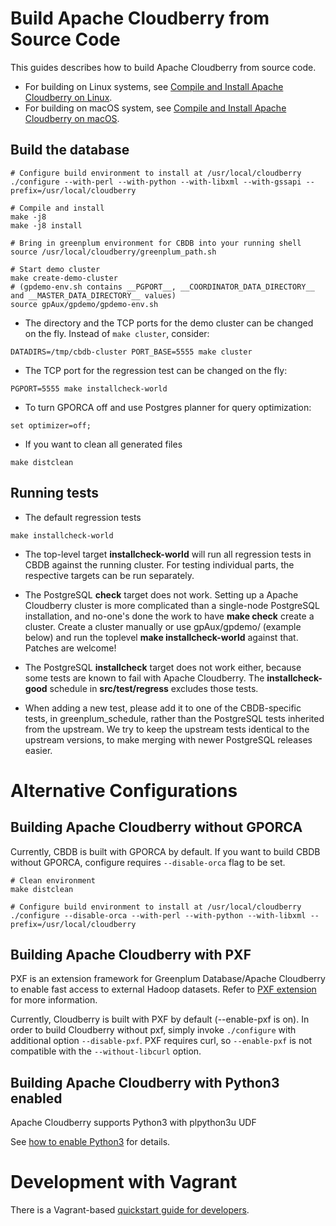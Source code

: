 <!-- For a better file structure, we moved this guide from original
Greenplum Database READE.md here. Thanks all the original writers.-->

# Build Apache Cloudberry from Source Code

This guides describes how to build Apache Cloudberry from source code.

- For building on Linux systems, see [Compile and Install Apache Cloudberry on Linux](./README.Linux.md).
- For building on macOS system, see [Compile and Install Apache Cloudberry on macOS](./README.macOS.md).

## Build the database

```
# Configure build environment to install at /usr/local/cloudberry
./configure --with-perl --with-python --with-libxml --with-gssapi --prefix=/usr/local/cloudberry

# Compile and install
make -j8
make -j8 install

# Bring in greenplum environment for CBDB into your running shell
source /usr/local/cloudberry/greenplum_path.sh

# Start demo cluster
make create-demo-cluster
# (gpdemo-env.sh contains __PGPORT__, __COORDINATOR_DATA_DIRECTORY__ and __MASTER_DATA_DIRECTORY__ values)
source gpAux/gpdemo/gpdemo-env.sh
```

- The directory and the TCP ports for the demo cluster can be changed on the fly.
Instead of `make cluster`, consider:

```
DATADIRS=/tmp/cbdb-cluster PORT_BASE=5555 make cluster
```

- The TCP port for the regression test can be changed on the fly:

```
PGPORT=5555 make installcheck-world
```

- To turn GPORCA off and use Postgres planner for query optimization:
```
set optimizer=off;
```

- If you want to clean all generated files
```
make distclean
```

## Running tests

* The default regression tests

```
make installcheck-world
```

* The top-level target __installcheck-world__ will run all regression
  tests in CBDB against the running cluster. For testing individual
  parts, the respective targets can be run separately.

* The PostgreSQL __check__ target does not work. Setting up a
  Apache Cloudberry cluster is more complicated than a single-node
  PostgreSQL installation, and no-one's done the work to have __make
  check__ create a cluster. Create a cluster manually or use
  gpAux/gpdemo/ (example below) and run the toplevel __make
  installcheck-world__ against that. Patches are welcome!

* The PostgreSQL __installcheck__ target does not work either, because
  some tests are known to fail with Apache Cloudberry. The
  __installcheck-good__ schedule in __src/test/regress__ excludes
  those tests.

* When adding a new test, please add it to one of the CBDB-specific tests,
  in greenplum_schedule, rather than the PostgreSQL tests inherited from the
  upstream. We try to keep the upstream tests identical to the upstream
  versions, to make merging with newer PostgreSQL releases easier.

# Alternative Configurations

## Building Apache Cloudberry without GPORCA

Currently, CBDB is built with GPORCA by default. If you want to build CBDB
without GPORCA, configure requires `--disable-orca` flag to be set.

```
# Clean environment
make distclean

# Configure build environment to install at /usr/local/cloudberry
./configure --disable-orca --with-perl --with-python --with-libxml --prefix=/usr/local/cloudberry
```

## Building Apache Cloudberry with PXF

PXF is an extension framework for Greenplum Database/Apache Cloudberry
to enable fast access to external Hadoop datasets. Refer to
[PXF extension](../../gpcontrib/pxf_fdw/README.md) for more information.

Currently, Cloudberry is built with PXF by default (--enable-pxf is on).
In order to build Cloudberry without pxf, simply invoke `./configure` with additional option `--disable-pxf`.
PXF requires curl, so `--enable-pxf` is not compatible with the `--without-libcurl` option.

## Building Apache Cloudberry with Python3 enabled

Apache Cloudberry supports Python3 with plpython3u UDF

See [how to enable Python3](../../src/pl/plpython/README.md) for details.


# Development with Vagrant

There is a Vagrant-based [quickstart guide for developers](../vagrant/README.md).

